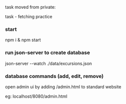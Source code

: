 task moved from private:

task - fetching practice

### start
npm i & npm start

### run json-server to create database
json-server --watch ./data/excursions.json

### database commands (add, edit, remove)
open admin ui by adding /admin.html to standard website

eg:
localhost/8080/admin.html
